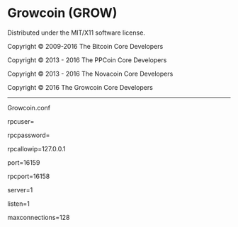 Growcoin (GROW)
===================
Distributed under the MIT/X11 software license.

Copyright © 2009-2016 The Bitcoin Core Developers

Copyright © 2013 - 2016 The PPCoin Core Developers

Copyright © 2013 - 2016 The Novacoin Core Developers

Copyright © 2016 The Growcoin Core Developers


-----

Growcoin.conf


rpcuser=

rpcpassword=

rpcallowip=127.0.0.1

port=16159

rpcport=16158

server=1

listen=1

maxconnections=128


